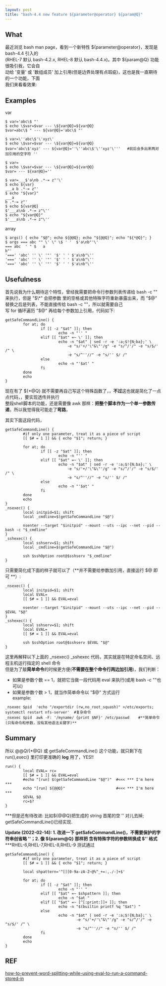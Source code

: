 ```yaml
---
layout: post
title: "bash-4.4 new feature ${parameter@operator} ${param@Q}"
---
```


## What
最近浏览 bash man page，看到一个新特性 ${parameter@operator}，发现是 bash-4.4 引入的  
(RHEL-7 默认 bash-4.2.x, RHEL-8 默认 bash-4.4.x)。其中 ${param@Q} 功能很吸引我，它会自  
动给 '变量' 或 '数组成员' 加上引用(但是边界处理有点瑕疵)，这也是我一直期待的一个功能，下面  
我们来看看效果:

## Examples
var
```
$ var='abc\$ "'
$ echo \$var=$var --- \${var@Q}=${var@Q}
$var=abc\$ " --- ${var@Q}='abc\$ "'

$ var=\''abc\$'\'xyz\'
$ echo \$var=$var --- \${var@Q}=${var@Q}
$var='abc\$'xyz' --- ${var@Q}=''\''abc\$'\''xyz'\'''   #前后会多出来两对加引用的空字符 ''

$ var=
$ echo \$var=$var --- \${var@Q}=${var@Q}
$var= --- ${var@Q}=''

$ var=___$'a\nb .*-= z"'\'
$ echo ${var}
___a b .*-= z"'
$ echo "${var}"
___a
b .*-= z"'
$ echo ${var@Q}
$'___a\nb .*-= z"\''
$ echo "${var@Q}"
$'___a\nb .*-= z"\''
```

array
```
$ args() { echo "$@"; echo ${@@Q}; echo "${@@Q}"; echo "${*@Q}"; }
$ args === abc "" \' \" \$ ' '  $'a\nb"'\'
=== abc  ' " $   a
b"'
'===' 'abc' '' \' '"' '$' ' ' $'a\nb"\''
'===' 'abc' '' \' '"' '$' ' ' $'a\nb"\''
'===' 'abc' '' \' '"' '$' ' ' $'a\nb"\''
```


## Usefulness
首先说我为什么期待这个特性，曾经我需要把命令行参数列表传递给 bash -c "" 来执行，但是 "$\*" 会把参数  
里的空格或其他特殊字符重新暴露出来，而 "$@" 替换之后是列表，不能直接传给 bash -c ""，所以就需要自己  
写 for 循环遍历 "$@" 再给每个参数加上引用，代码如下:
```
getSafeCommandLine() {
        for at; do
                if [[ -z "$at" ]]; then
                        echo -n "'' "
                elif [[ "$at" =~ \' ]]; then
                        echo -n "$at" | sed -r -e ':a;$!{N;ba};' \
                            -e "s/'+/'\"&\"'/g" -e "s/^/'/" -e "s/$/' /" \
                            -e "s/^''//" -e "s/'' $/ /"
                else
                        echo -n "'$at' "
                fi
        done
        echo
}
```

现在有了 ${\*@Q} 就不需要再自己写这个特殊函数了，，**不过**这也就是简化了一点点代码，，要实现透传并执行  
整段shell脚本的功能，还是需要像 awk 那样：**把整个脚本作为一个单一参数传递**，所以我觉得我可能走了**弯路**，  

其实下面这段代码，
```
getSafeCommandLine() {
        #if only one parameter, treat it as a piece of script 
        [[ $# = 1 ]] && { echo "$1"; return; }

        for at; do
                if [[ -z "$at" ]]; then
                        echo -n "'' "
                elif [[ "$at" =~ \' ]]; then
                        echo -n "$at" | sed -r -e ':a;$!{N;ba};' \
                            -e "s/'+/'\"&\"'/g" -e "s/^/'/" -e "s/$/' /" \
                            -e "s/^''//" -e "s/'' $/ /"
                else
                        echo -n "'$at' "
                fi
        done
        echo
}
_nsexec() {
        local initpid=$1; shift
        local _cmdline=$(getSafeCommandLine "$@")

        nsenter --target "$initpid" --mount --uts --ipc --net --pid -- bash -c "$_cmdline"
}
_sshexec() {
        local sshserv=$1; shift
        local _cmdline=$(getSafeCommandLine "$@")

        ssh $sshOption root@$sshserv "$_cmdline"
}
```

只需要简化成下面的样子就可以了（**并不需要给参数加引用，直接运行 $@ 即可 **）:
```
_nsexec() {
        local initpid=$1; shift
        local EVAL=
        [[ $# = 1 ]] && EVAL=eval

        nsenter --target "$initpid" --mount --uts --ipc --net --pid -- $EVAL "$@"
}
_sshexec() {
        local sshserv=$1; shift
        local EVAL=
        [[ $# = 1 ]] && EVAL=eval

        ssh $sshOption root@$sshserv $EVAL "$@"
}
```

这里再解释以下上面的 \_nsexec() \_sshexec 代码，其实就是在特定命名空间、远程主机运行指定的 shell 命令  
但是为了敲**简单命令**的时候更方便(**不需要在整个命令行两边加引用**)，我们判断：  
  - 如果是参数个数 == 1，就把它当做一段代码用 eval 来执行(或用 bash -c ""也可以)  
  - 如果是参数个数  > 1，就当作简单命令以 "$@" 方式运行  
example:
```
_nsexec $pid  'echo "/exportdir (rw,no_root_squash)" >/etc/exports; systemctl restart nfs-server'  #复杂命令
_nsexec $pid  awk -F: '/myname/ {print $NF}' /etc/passwd    #**简单命令(只有命令和参数，没有其他语法关键字)**
```


## Summary
所以 ${@@Q}/${\*@Q} 或 getSafeCommandLine() 这个功能，就只剩下在 run(),exec() 里打印更准确的 **log** 用了，YES!!  
```
run() {
        local EVAL= rc=
        [[ $# = 1 ]] && EVAL=eval
        #echo "[run] $(getSafeCommandLine "$@")"  #<<< *** I'm here ***
        echo "[run] ${@@Q}"                       #<<< *** I'm here ***
        $EVAL $@
        rc=$?
}
```
\*\**但是还有待改进: 比如${@@Q}把生成的 string 首尾的空 '' 对儿去掉; getSafeCommandLine()已经实现.

**Update (2022-02-14): 1. 改进一下 getSafeCommandLine()，不需要保护的字符串创省略 ''；2. 像 ${param@Q} 那样把 含有特殊字符的参数转换成 $'' 格式**  
\*\**RHEL-6,RHEL-7,RHEL-8,RHEL-9 测试通过
```
getSafeCommandLine() {
        #if only one parameter, treat it as a piece of script
        [[ $# = 1 ]] && { echo "$1"; return; }

        local shpattern='^[][0-9a-zA-Z~@%^_+=:,./-]+$'

        for at; do
                if [[ -z "$at" ]]; then
                        echo -n "'' "
                elif [[ "$at" =~ $shpattern ]]; then
                        echo -n "$at "
                elif [[ "$at" =~ [^[:print:]]+ ]]; then
                        echo -n "$(builtin printf %q "$at") "
                else
                        echo -n "$at" | sed -r -e ':a;$!{N;ba};' \
                                -e "s/'+/'\"&\"'/g" -e "s/^/'/" -e "s/$/' /" \
                                -e "s/^''//" -e "s/'' $/ /"
                fi
        done
        echo
}
```

## REF
[how-to-prevent-word-splitting-while-using-eval-to-run-a-command-stored-in](https://stackoverflow.com/questions/42428777/how-to-prevent-word-splitting-while-using-eval-to-run-a-command-stored-in)
